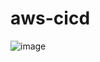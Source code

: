 # aws-cicd

![image](https://github.com/user-attachments/assets/f857ac17-692f-45c6-a7c7-6a7c33d29127)
